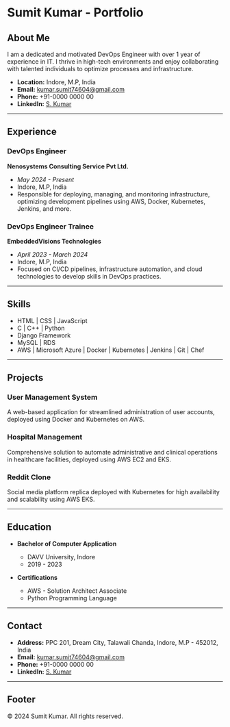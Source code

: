 # Sumit Kumar - Portfolio

## About Me
I am a dedicated and motivated DevOps Engineer with over 1 year of experience in IT. I thrive in high-tech environments and enjoy collaborating with talented individuals to optimize processes and infrastructure.

- **Location:** Indore, M.P, India
- **Email:** kumar.sumit74604@gmail.com
- **Phone:** +91-0000 0000 00
- **LinkedIn:** [S. Kumar](https://www.linkedin.com/in/s-kumar-7773a3264)

---

## Experience
### DevOps Engineer
**Nenosystems Consulting Service Pvt Ltd.**
- *May 2024 - Present*
- Indore, M.P, India
- Responsible for deploying, managing, and monitoring infrastructure, optimizing development pipelines using AWS, Docker, Kubernetes, Jenkins, and more.

### DevOps Engineer Trainee
**EmbeddedVisions Technologies**
- *April 2023 - March 2024*
- Indore, M.P, India
- Focused on CI/CD pipelines, infrastructure automation, and cloud technologies to develop skills in DevOps practices.

---

## Skills
- HTML | CSS | JavaScript
- C | C++ | Python
- Django Framework
- MySQL | RDS
- AWS | Microsoft Azure | Docker | Kubernetes | Jenkins | Git | Chef

---

## Projects
### User Management System
A web-based application for streamlined administration of user accounts, deployed using Docker and Kubernetes on AWS.

### Hospital Management
Comprehensive solution to automate administrative and clinical operations in healthcare facilities, deployed using AWS EC2 and EKS.

### Reddit Clone
Social media platform replica deployed with Kubernetes for high availability and scalability using AWS EKS.

---

## Education
- **Bachelor of Computer Application**
  - DAVV University, Indore
  - 2019 - 2023

- **Certifications**
  - AWS - Solution Architect Associate
  - Python Programming Language

---

## Contact
- **Address:** PPC 201, Dream City, Talawali Chanda, Indore, M.P - 452012, India
- **Email:** kumar.sumit74604@gmail.com
- **Phone:** +91-0000 0000 00
- **LinkedIn:** [S. Kumar](https://www.linkedin.com/in/s-kumar-7773a3264)

---

## Footer
&copy; 2024 Sumit Kumar. All rights reserved.
